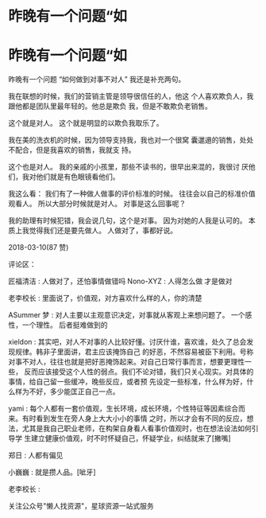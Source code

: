 # 昨晚有一个问题“如

# 昨晚有一个问题“如

昨晚有一个问题 “如何做到对事不对人” 我还是补充两句。

我在联想的时候，我们的营销主管是领导很信任的人，他这 个人喜欢欺负人，我跟他都是团队里最年轻的。他总是欺负 我，但是不敢欺负老销售。

这个就是对人。 这个就是明显的以欺负我取乐了。

我在美的洗衣机的时候，因为领导支持我，我也对一个很窝 囊邋遢的销售，处处不配合，但是我喜欢的销售，我就支 持。

这个也是对人。 我的亲戚的小孩里，那些不读书的，很早出来混的，我很讨 厌他们，我对他们就是有色眼镜看他们。

我这么看： 我们有了一种做人做事的评价标准的时候。 往往会以自己的标准价值观看人。 所以大部分时候就是对人。 对事是这么回事呢？

我的助理有时候犯错，我会说几句，这个是对事。 因为对她的人我是认可的。 本质上我觉得我们还是要先做人。 人做对了，事都好说。

2018-03-10(87 赞)

评论区：

匠福清洁 : 人做对了，还怕事情做错吗 Nono-XYZ : 人得怎么做 才是做对

老李校长 : 里面说了，价值观，对方喜欢什么样的人，你的清楚

ASummer 梦 : 对人主要以主观意识决定，对事就从客观上来想问题了。 一个感性，一个理性。 后者挺难做到的

xieldon : 其实吧，对人不对事的人比较好懂。讨厌什谁，喜欢谁，处久了总会发现规律。韩非子里面讲，君主应该掩饰自己 的好恶，不然容易被臣下利用。号称对事不对人，往往也就是把好恶掩饰起来。对自己日常行事而言，想要更理性一些， 反而应该接受这个人性的弱点。我们不论对错，我们只关心现实。对具体的事情，给自己留一些缓冲，晚些反应，或者预 先设定一些标准，什么样为好，什么样为不好，多少能匡正自己一点。

yami : 每个人都有一套价值观，生长环境，成长环境，个性特征等因素综合而来。有时看到发生在旁人身上大大小小的事情 之时，所以才会有不同的反应，想法，尤其是我自己职业老师，在构架自身看人看事价值观时，也在想法设法如何引导学 生建立健康价值观，时不时怀疑自己，怀疑学业，纠结就来了[撇嘴]

郑日 : 人都有偏见

小巍巍 : 就是攒人品。[呲牙]

老李校长 :

关注公众号"懒人找资源"，星球资源一站式服务